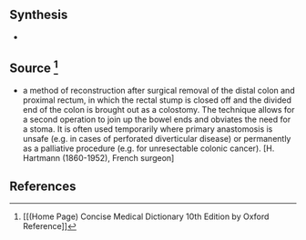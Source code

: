## Synthesis
- 
## Source [^1]
- a method of reconstruction after surgical removal of the distal colon and proximal rectum, in which the rectal stump is closed off and the divided end of the colon is brought out as a colostomy. The technique allows for a second operation to join up the bowel ends and obviates the need for a stoma. It is often used temporarily where primary anastomosis is unsafe (e.g. in cases of perforated diverticular disease) or permanently as a palliative procedure (e.g. for unresectable colonic cancer). \[H. Hartmann (1860-1952), French surgeon]
## References

[^1]: [[(Home Page) Concise Medical Dictionary 10th Edition by Oxford Reference]]